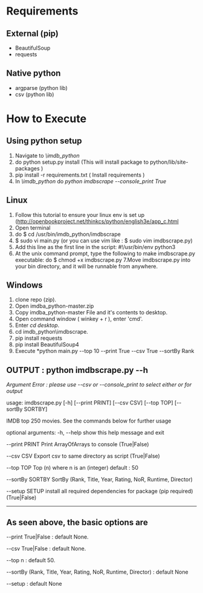 Requirements
============

External (pip)
---
- BeautifulSoup 
- requests 

Native python
--------------
- argparse (python lib)
- csv (python lib)

How to Execute
================

Using python setup
------------------
1. Navigate to *\imdb_python*
2. do python setup.py install (This will install package to python/lib/site-packages )
3. pip install -r requirements.txt ( Install requirements )
4. In *\imdb_python* do *python imdbscrape --console_print True*

Linux
------
1. Follow this tutorial to ensure your linux env is set up (http://openbookproject.net/thinkcs/python/english3e/app_c.html
2. Open terminal
3. do $ cd /usr/bin/imdb_python/imdbscrape
4. $ sudo vi main.py (or you can use vim like : $ sudo vim imdbscrape.py)
5. Add this line as the first line in the script:
      #!/usr/bin/env python3   
6. At the unix command prompt, type the following to make imdbscrape.py executable:
      do $ chmod +x imdbscrape.py
7.Move imdbscrape.py into your bin directory, and it will be runnable from anywhere.

Windows
-------
1. clone repo (zip). 
2. Open imdba_python-master.zip
3. Copy imdba_python-master File and it's contents to desktop.
4. Open command window ( winkey + r ), enter 'cmd'.
5. Enter *cd desktop*.
6. cd imdb_python\imdbscrape.
7. pip install requests
8. pip install BeautifulSoup4
9. Execute *python main.py --top 10 --print True --csv True --sortBy Rank

OUTPUT : python imdbscrape.py --h
-------------------------------------------------------------------------------------------------------------

*Argument Error : please use --csv or --console_print to select either or for output*

usage: imdbscrape.py [-h] [--print PRINT] [--csv CSV] [--top TOP]
 [--sortBy SORTBY]

IMDB top 250 movies. See the commands below for further usage

optional arguments:
  -h, --help     show this help message and exit
  
--print PRINT    Print ArrayOfArrays to console (True|False)
  
--csv CSV        Export csv to same directory as script (True|False)
  
--top TOP        Top (n) where n is an (integer) default : 50
  
--sortBy SORTBY  SortBy (Rank, Title, Year, Rating, NoR, Runtime, Director)

--setup SETUP    install all required dependencies for package (pip required) (True|False)

-------------------------------------------------------------------------------------------------------------

As seen above, the basic options are 
-------------------------------------------------------------------------------------------------------------
--print   True|False        : default None.

--csv     True|False        : default None.

--top n                     : default 50.

--sortBy (Rank, Title, Year, Rating, NoR, Runtime, Director) : default None

--setup                     : default None

